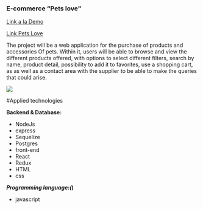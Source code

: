 ### E-commerce “Pets love"

<a href='https://youtu.be/5fboDsE6vr0'> Link a la Demo </a>

<a href='https://pet-store-ecommerce.vercel.app/'> Link Pets Love </a>

The project will be a web application for the purchase of products and accessories
Of pets. Within it, users will be able to browse and view the different
products offered, with options to select different filters, search by name,
product detail, possibility to add it to favorites, use a shopping cart, as
as well as a contact area with the supplier to be able to make the queries that
could arise.



![](https://media.istockphoto.com/photos/couple-of-friends-a-cat-and-a-dog-run-merrily-through-a-summer-picture-id1399405977?b=1&k=20&m=1399405977&s=170667a&w=0&h=hvYiPNBuecKsEdC2sdXMFbmwvd2VcwEUJcni-ToVKpg=)








#Applied technologies

**Backend & Database:**
* NodeJs
* express
* Sequelize
* Postgres
* front-end
* React
* Redux
* HTML
* css

***Programming language:(*)**

* javascript



